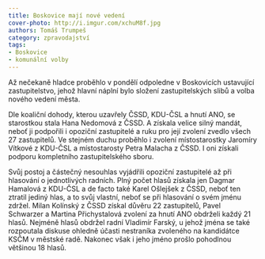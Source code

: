 ```yaml
---
title: Boskovice mají nové vedení
cover-photo: http://i.imgur.com/xchuM8f.jpg
authors: Tomáš Trumpeš
category: zpravodajství
tags:
- Boskovice
- komunální volby
---
```


Až nečekaně hladce proběhlo v pondělí odpoledne v Boskovicích ustavující zastupitelstvo, jehož hlavní náplní bylo složení zastupitelských slibů a volba nového vedení města.

Dle koaliční dohody, kterou uzavřely ČSSD, KDU-ČSL a hnutí ANO, se starostkou stala Hana Nedomová z ČSSD. A získala velice silný mandát, neboť ji podpořili i opoziční zastupitelé a ruku pro její zvolení zvedlo všech 27 zastupitelů. Ve stejném duchu proběhlo i zvolení místostarostky Jaromíry Vítkové z KDU-ČSL a místostarosty Petra Malacha z ČSSD. I oni získali podporu kompletního zastupitelského sboru.

Svůj postoj a částečný nesouhlas vyjádřili opoziční zastupitelé až při hlasování o jednotlivých radních. Plný počet hlasů získala jen Dagmar Hamalová z KDU-ČSL a de facto také Karel Ošlejšek z ČSSD, neboť ten ztratil jediný hlas, a to svůj vlastní, neboť se při hlasování o svém jménu zdržel. Milan Kolínský z ČSSD získal důvěru 22 zastupitelů, Pavel Schwarzer a Martina Přichystalová zvolení za hnutí ANO obdrželi každý 21 hlasů. Nejméně hlasů obdržel radní Vladimír Farský, u jehož jména se také rozpoutala diskuse ohledně účasti nestraníka zvoleného na kandidátce KSČM v městské radě. Nakonec však i jeho jméno prošlo pohodlnou většinou 18 hlasů.